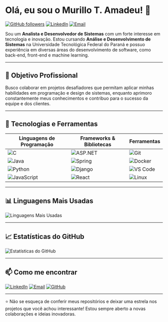 

# Olá, eu sou o Murillo T. Amadeu! 👋

[![GitHub followers](https://img.shields.io/github/followers/amadeu-murillo?label=Follow&style=social)](https://github.com/amadeu-murillo?tab=followers)
[![LinkedIn](https://img.shields.io/badge/LinkedIn-blue?style=flat&logo=linkedin&logoColor=white)](https://www.linkedin.com/in/murillo-amadeu-14b437270)
[![Email](https://img.shields.io/badge/Email-D14836?style=flat&logo=gmail&logoColor=white)](mailto:murillo.t.amadeu@gmail.com)

Sou um **Analista e Desenvolvedor de Sistemas** com um forte interesse em tecnologia e inovação. Estou cursando **Análise e Desenvolvimento de Sistemas** na Universidade Tecnológica Federal do Paraná e possuo experiência em diversas áreas do desenvolvimento de software, como back-end, front-end e machine learning.

---

## 🎯 Objetivo Profissional

Busco colaborar em projetos desafiadores que permitam aplicar minhas habilidades em programação e design de sistemas, enquanto aprimoro constantemente meus conhecimentos e contribuo para o sucesso da equipe e dos clientes.

---

## 🔧 Tecnologias e Ferramentas

| **Linguagens de Programação** | **Frameworks & Bibliotecas** | **Ferramentas** |
|-------------------------------|------------------------------|-----------------|
| ![C](https://img.shields.io/badge/C%23-239120?style=flat&logo=c-sharp&logoColor=white) | ![ASP.NET](https://img.shields.io/badge/ASP.NET-512BD4?style=flat&logo=.net&logoColor=white) | ![Git](https://img.shields.io/badge/Git-F05032?style=flat&logo=git&logoColor=white) |
| ![Java](https://img.shields.io/badge/Java-007396?style=flat&logo=java&logoColor=white) | ![Spring](https://img.shields.io/badge/Spring-6DB33F?style=flat&logo=spring&logoColor=white) | ![Docker](https://img.shields.io/badge/Docker-2496ED?style=flat&logo=docker&logoColor=white) |
| ![Python](https://img.shields.io/badge/Python-3776AB?style=flat&logo=python&logoColor=white) | ![Django](https://img.shields.io/badge/Django-092E20?style=flat&logo=django&logoColor=white) | ![VS Code](https://img.shields.io/badge/VS%20Code-007ACC?style=flat&logo=visual-studio-code&logoColor=white) |
| ![JavaScript](https://img.shields.io/badge/JavaScript-F7DF1E?style=flat&logo=javascript&logoColor=black) | ![React](https://img.shields.io/badge/React-61DAFB?style=flat&logo=react&logoColor=black) | ![Linux](https://img.shields.io/badge/Linux-FCC624?style=flat&logo=linux&logoColor=black) |

---

## 📊 Linguagens Mais Usadas

![Linguagens Mais Usadas](https://github-readme-stats.vercel.app/api/top-langs/?username=amadeu-murillo&layout=compact&theme=radical&langs_count=8)

---

## 📈 Estatísticas do GitHub

![Estatísticas do GitHub](https://github-readme-stats.vercel.app/api?username=amadeu-murillo&show_icons=true&theme=radical&count_private=true)

---


## 📫 Como me encontrar

[![LinkedIn](https://img.shields.io/badge/LinkedIn-blue?style=flat&logo=linkedin&logoColor=white)](https://www.linkedin.com/in/murillo-amadeu-14b437270)
[![Email](https://img.shields.io/badge/Email-D14836?style=flat&logo=gmail&logoColor=white)](mailto:murillo.t.amadeuamadeu@gmail.com)
[![GitHub](https://img.shields.io/badge/GitHub-181717?style=flat&logo=github&logoColor=white)](https://github.com/amadeu-murillo)


---

⭐️ Não se esqueça de conferir meus repositórios e deixar uma estrela nos projetos que você achou interessante! Estou sempre aberto a novas colaborações e ideias inovadoras.

